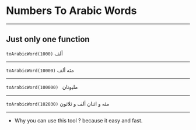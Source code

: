 # Numbers To Arabic Words

---

## Just only one function

`toArabicWord(1000)`
ألف

---

`toArabicWord(10000)`
مئه ألف

---

`toArabicWord(100000) `
مليونان

---

`toArabicWord(102030)`
مئه و اثنان ألف و ثلاثون

---

- Why you can use this tool ? because it easy and fast.
